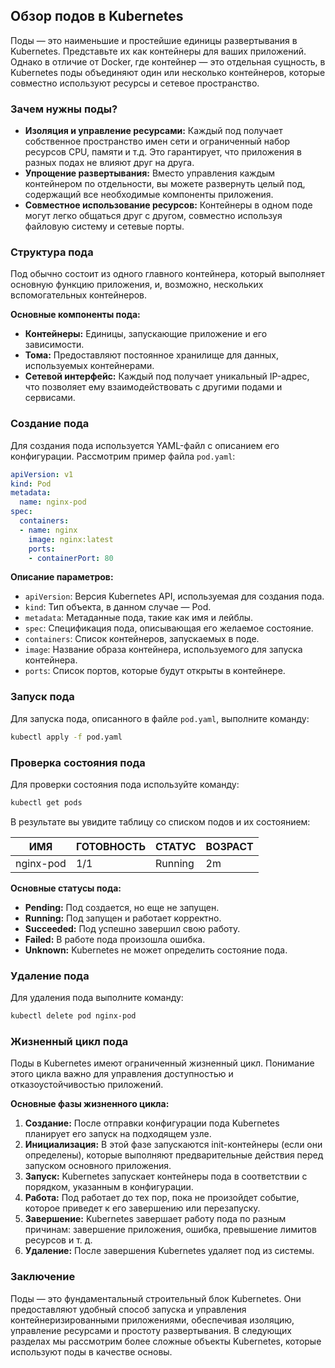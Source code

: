 <h2>Обзор подов в Kubernetes</h2>

Поды — это наименьшие и простейшие единицы развертывания в Kubernetes. Представьте их как контейнеры для ваших приложений. Однако в отличие от Docker, где контейнер — это отдельная сущность, в Kubernetes поды объединяют один или несколько контейнеров, которые совместно используют ресурсы и сетевое пространство.

### Зачем нужны поды?

* **Изоляция и управление ресурсами:** Каждый под получает собственное пространство имен сети и ограниченный набор ресурсов CPU, памяти и т.д. Это гарантирует, что приложения в разных подах не влияют друг на друга.
* **Упрощение развертывания:** Вместо управления каждым контейнером по отдельности, вы можете развернуть целый под, содержащий все необходимые компоненты приложения.
* **Совместное использование ресурсов:** Контейнеры в одном поде могут легко общаться друг с другом, совместно используя файловую систему и сетевые порты.

### Структура пода

Под обычно состоит из одного главного контейнера, который выполняет основную функцию приложения, и, возможно, нескольких вспомогательных контейнеров. 

**Основные компоненты пода:**

* **Контейнеры:** Единицы, запускающие приложение и его зависимости.
* **Тома:** Предоставляют постоянное хранилище для данных, используемых контейнерами.
* **Сетевой интерфейс:** Каждый под получает уникальный IP-адрес, что позволяет ему взаимодействовать с другими подами и сервисами.

### Создание пода

Для создания пода используется YAML-файл с описанием его конфигурации. Рассмотрим пример файла `pod.yaml`:

```yaml
apiVersion: v1
kind: Pod
metadata:
  name: nginx-pod
spec:
  containers:
  - name: nginx
    image: nginx:latest
    ports:
    - containerPort: 80
```

**Описание параметров:**

* `apiVersion`: Версия Kubernetes API, используемая для создания пода.
* `kind`: Тип объекта, в данном случае — Pod.
* `metadata`: Метаданные пода, такие как имя и лейблы.
* `spec`: Спецификация пода, описывающая его желаемое состояние.
* `containers`: Список контейнеров, запускаемых в поде.
* `image`: Название образа контейнера, используемого для запуска контейнера.
* `ports`: Список портов, которые будут открыты в контейнере.

### Запуск пода

Для запуска пода, описанного в файле `pod.yaml`, выполните команду:

```bash
kubectl apply -f pod.yaml
```

### Проверка состояния пода

Для проверки состояния пода используйте команду:

```bash
kubectl get pods
```

В результате вы увидите таблицу со списком подов и их состоянием:

| ИМЯ      | ГОТОВНОСТЬ | СТАТУС    | ВОЗРАСТ  |
| --------- | -------- | ---------- | -------- |
| nginx-pod | 1/1     | Running   | 2m       |

**Основные статусы пода:**

* **Pending:** Под создается, но еще не запущен.
* **Running:** Под запущен и работает корректно.
* **Succeeded:** Под успешно завершил свою работу.
* **Failed:** В работе пода произошла ошибка.
* **Unknown:** Kubernetes не может определить состояние пода.

### Удаление пода

Для удаления пода выполните команду:

```bash
kubectl delete pod nginx-pod
```

### Жизненный цикл пода

Поды в Kubernetes имеют ограниченный жизненный цикл.  Понимание этого цикла важно для управления доступностью и отказоустойчивостью приложений. 

**Основные фазы жизненного цикла:**

1. **Создание:** После отправки конфигурации пода Kubernetes планирует его запуск на подходящем узле.
2. **Инициализация:** В этой фазе запускаются init-контейнеры (если они определены), которые выполняют предварительные действия перед запуском основного приложения.
3. **Запуск:** Kubernetes запускает контейнеры пода в соответствии с порядком, указанным в конфигурации.
4. **Работа:** Под работает до тех пор, пока не произойдет событие, которое приведет к его завершению или перезапуску.
5. **Завершение:** Kubernetes завершает работу пода по разным причинам: завершение приложения, ошибка, превышение лимитов ресурсов и т. д.
6. **Удаление:** После завершения Kubernetes удаляет под из системы.

### Заключение

Поды — это фундаментальный строительный блок Kubernetes. Они предоставляют удобный способ запуска и управления контейнеризированными приложениями, обеспечивая изоляцию, управление ресурсами и простоту развертывания. В следующих разделах мы рассмотрим более сложные объекты Kubernetes, которые используют поды в качестве основы.
